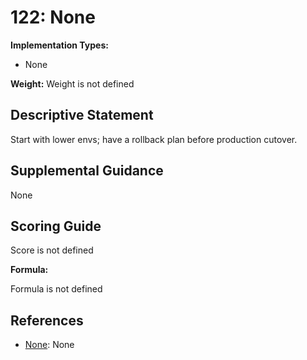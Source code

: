 # 122: None

**Implementation Types:**

- None

**Weight:** Weight is not defined

## Descriptive Statement

Start with lower envs; have a rollback plan before production cutover.

## Supplemental Guidance

None

## Scoring Guide

Score is not defined

**Formula:**

Formula is not defined

## References

- [None](None): None

